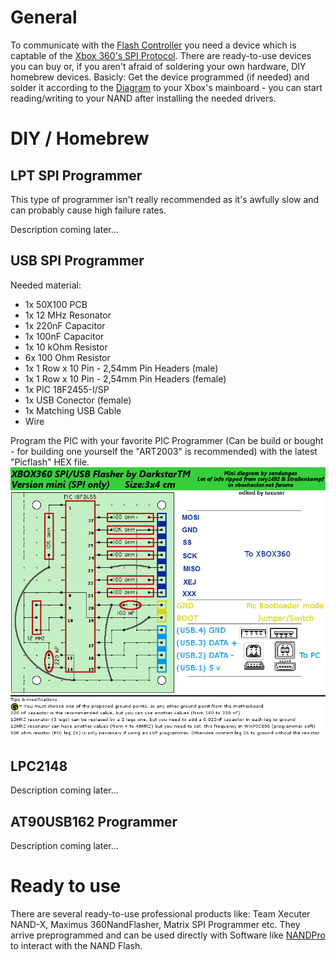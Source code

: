 # General

To communicate with the [Flash
Controller](NAND#Flash_Controllers) you need a device which
is captable of the [Xbox 360's SPI Protocol](SPI). There are
ready-to-use devices you can buy or, if you aren't afraid of soldering
your own hardware, DIY homebrew devices. Basicly: Get the device
programmed (if needed) and solder it according to the
[Diagram](SPI) to your Xbox's mainboard - you can start
reading/writing to your NAND after installing the needed drivers.

# DIY / Homebrew

## LPT SPI Programmer

This type of programmer isn't really recommended as it's awfully slow
and can probably cause high failure rates.

Description coming later...

## USB SPI Programmer

Needed material:

  - 1x 50X100 PCB
  - 1x 12 MHz Resonator
  - 1x 220nF Capacitor
  - 1x 100nF Capacitor
  - 1x 10 kOhm Resistor
  - 6x 100 Ohm Resistor
  - 1x 1 Row x 10 Pin - 2,54mm Pin Headers (male)
  - 1x 1 Row x 10 Pin - 2,54mm Pin Headers (female)
  - 1x PIC 18F2455-I/SP
  - 1x USB Conector (female)
  - 1x Matching USB Cable
  - Wire

Program the PIC with your favorite PIC Programmer (Can be build or
bought - for building one yourself the "ART2003" is recommended) with
the latest "Picflash" HEX file.
![USB SPI Programmer Diagram](images/USB_SPI_Programmer.png)

## LPC2148

Description coming later...

## AT90USB162 Programmer

Description coming later...

# Ready to use

There are several ready-to-use professional products like: Team Xecuter
NAND-X, Maximus 360NandFlasher, Matrix SPI Programmer etc. They arrive
preprogrammed and can be used directly with Software like
[NANDPro](NANDPro) to interact with the NAND Flash.
